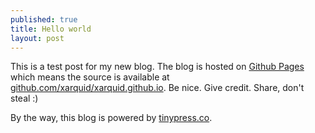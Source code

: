 ```yaml
---
published: true
title: Hello world
layout: post
---
```

This is a test post for my new blog. The blog is hosted on [Github Pages](http://pages.github.com/) which means the source is available at [github.com/xarquid/xarquid.github.io](http://github.com/xarquid/xarquid.github.io). Be nice. Give credit. Share, don't steal :)

By the way, this blog is powered by [tinypress.co](https://tinypress.co).